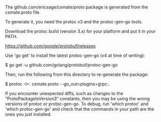 The github.com/ericsage/cxmate/proto package is generated from the cxmate.proto file.

To generate it, you need the protoc v3 and the protoc-gen-go tools.

Download the protoc build (version 3.x) for your platform
and put it in your PATH.

https://github.com/google/protobuf/releases

Use 'go get' to install the latest protoc-gen-go (v4 at time of writing):

$ go get -u github.com/golang/protobuf/protoc-gen-go

Then, run the following from this directory to re-generate the package:

$ protoc -I=. cxmate.proto --go_out=plugins=grpc:.

If you encounter unexpected diffs, such as changes to the
"ProtoPackageIsVersion3" constants, then you may be using the wrong versions of
protoc or protoc-gen-go.
To debug, run 'which protoc' and 'which protoc-gen-go' and check that the
commands in your path are the ones you just installed.
